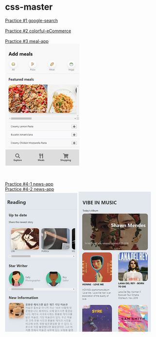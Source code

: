# css-master
[Practice #1 google-search](https://jinn-dev.github.io/css-master/css-google-main/)
<br><br>
[Practice #2 colorful-eCommerce](https://jinn-dev.github.io/css-master/colorful-ecommerce/)
<br><br>
[Practice #3 meal-app](https://jinn-dev.github.io/css-master/meal-app/)
<br>
![주석 2020-03-27 204547](/assets/images//주석%202020-03-27%20204547.png)

<br><br>
[Practice #4-1 news-app](https://jinn-dev.github.io/css-master/news-app/)      
[Practice #4-2 news-app](https://jinn-dev.github.io/css-master/news-app/vibe/)
<br>
![주석 2020-03-27 203815](/assets/images//주석%202020-03-27%20203815_qztykux0j.png)  ![주석 2020-03-27 203733 - 복사본](/assets/images//주석%202020-03-27%20203733%20-%20복사본.png)
